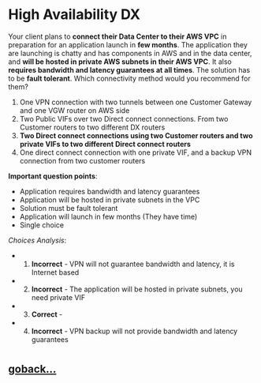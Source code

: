 # High Availability DX

Your client plans to **connect their Data Center to their AWS VPC** in preparation for an application launch in **few months**. The application they are launching is chatty and has components in AWS and in the data center, and **will be hosted in private AWS subnets in their AWS VPC**. It also **requires bandwidth and latency guarantees at all times**. The solution has to be **fault tolerant**. Which connectivity method would you recommend for them?

1. One VPN connection with two tunnels between one Customer Gateway and one VGW router on AWS side
2. Two Public VIFs over two Direct connect connections. From two Customer routers to two different DX routers
3. **Two Direct connect connections using two Customer routers and two private VIFs to two different Direct connect routers**
4. One direct connect connection with one private VIF, and a backup VPN connection from two customer routers

**Important question points**:
- Application requires bandwidth and latency guarantees
- Application will be hosted in private subnets in the VPC
- Solution must be fault tolerant
- Application will launch in few months (They have time)
- Single choice

_Choices Analysis_:
- 1. **Incorrect** - VPN will not guarantee bandwidth and latency, it is Internet based
- 2. **Incorrect** - The application will be hosted in private subnets, you need private VIF
- 3. **Correct** - 
- 4. **Incorrect** - VPN backup will not provide bandwidth and latency guarantees
#
## [goback...](./vpc-questions.md)